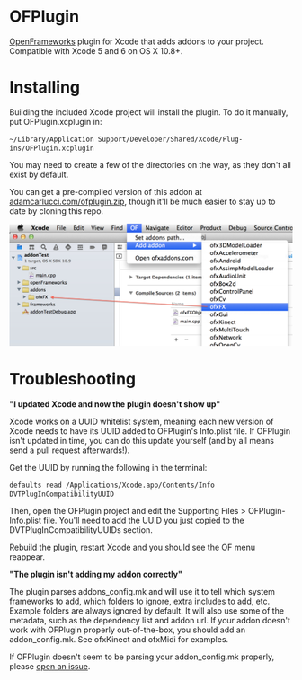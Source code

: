 OFPlugin
========

[OpenFrameworks](http://openframeworks.cc) plugin for Xcode that adds addons to your project. Compatible with Xcode 5 and 6 on OS X 10.8+.

Installing
==========

Building the included Xcode project will install the plugin. To do it manually, put OFPlugin.xcplugin in:

    ~/Library/Application Support/Developer/Shared/Xcode/Plug-ins/OFPlugin.xcplugin

You may need to create a few of the directories on the way, as they don't all exist by default.

You can get a pre-compiled version of this addon at [adamcarlucci.com/ofplugin.zip](http://adamcarlucci.com/ofplugin.zip), though it'll be much easier to stay up to date by cloning this repo. 

![screenshot](screenshot.jpg "it does this")

Troubleshooting
===============

**"I updated Xcode and now the plugin doesn't show up"**

Xcode works on a UUID whitelist system, meaning each new version of Xcode needs to have its UUID added to OFPlugin's Info.plist file. If OFPlugin isn't updated in time, you can do this update yourself (and by all means send a pull request afterwards!).

Get the UUID by running the following in the terminal:

```
defaults read /Applications/Xcode.app/Contents/Info DVTPlugInCompatibilityUUID
```
Then, open the OFPlugin project and edit the Supporting Files > OFPlugin-Info.plist file. You'll need to add the UUID you just copied to the DVTPlugInCompatibilityUUIDs section.

Rebuild the plugin, restart Xcode and you should see the OF menu reappear.

**"The plugin isn't adding my addon correctly"**

The plugin parses addons_config.mk and will use it to tell which system frameworks to add, which folders to ignore, extra includes to add, etc. Example folders are always ignored by default. It will also use some of the metadata, such as the dependency list and addon url. If your addon doesn't work with OFPlugin properly out-of-the-box, you should add an addon_config.mk. See ofxKinect and ofxMidi for examples.

If OFPlugin doesn't seem to be parsing your addon_config.mk properly, please [open an issue](https://github.com/admsyn/OFPlugin/issues).
